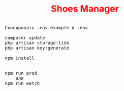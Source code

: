 <h1 style="text-align: center;color: red">Shoes Manager</h1>

<pre>

Скопировать .env.example в .env

composer update
php artisan storage:link
php artisan key:generate

npm install


npm run prod
    или
npm run watch
</pre>
